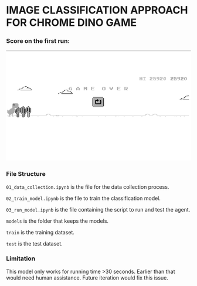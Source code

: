 # IMAGE CLASSIFICATION APPROACH FOR CHROME DINO GAME

### Score on the first run:

![score](score.png)

### File Structure

`01_data_collection.ipynb` is the file for the data collection process.

`02_train_model.ipynb` is the file to train the classification model.

`03_run_model.ipynb` is the file containing the script to run and test the agent.

`models` is the folder that keeps the models.

`train` is the training dataset.

`test` is the test dataset.

### Limitation

This model only works for running time >30 seconds. Earlier than that would need human assistance. Future iteration would fix this issue.